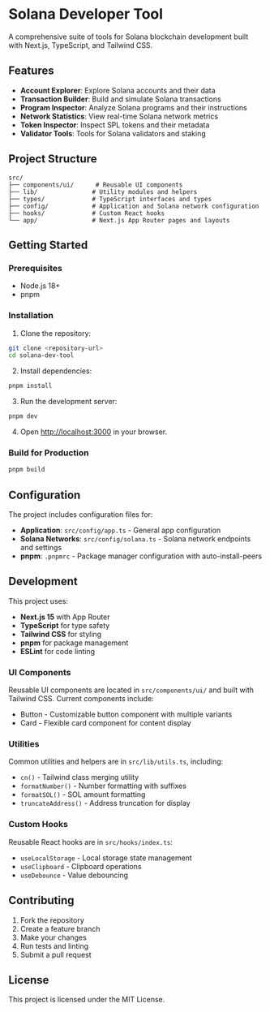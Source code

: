 # Solana Developer Tool

A comprehensive suite of tools for Solana blockchain development built with Next.js, TypeScript, and Tailwind CSS.

## Features

- **Account Explorer**: Explore Solana accounts and their data
- **Transaction Builder**: Build and simulate Solana transactions  
- **Program Inspector**: Analyze Solana programs and their instructions
- **Network Statistics**: View real-time Solana network metrics
- **Token Inspector**: Inspect SPL tokens and their metadata
- **Validator Tools**: Tools for Solana validators and staking

## Project Structure

```
src/
├── components/ui/      # Reusable UI components
├── lib/               # Utility modules and helpers
├── types/             # TypeScript interfaces and types
├── config/            # Application and Solana network configuration
├── hooks/             # Custom React hooks
└── app/               # Next.js App Router pages and layouts
```

## Getting Started

### Prerequisites

- Node.js 18+ 
- pnpm

### Installation

1. Clone the repository:
```bash
git clone <repository-url>
cd solana-dev-tool
```

2. Install dependencies:
```bash
pnpm install
```

3. Run the development server:
```bash
pnpm dev
```

4. Open [http://localhost:3000](http://localhost:3000) in your browser.

### Build for Production

```bash
pnpm build
```

## Configuration

The project includes configuration files for:

- **Application**: `src/config/app.ts` - General app configuration
- **Solana Networks**: `src/config/solana.ts` - Solana network endpoints and settings
- **pnpm**: `.pnpmrc` - Package manager configuration with auto-install-peers

## Development

This project uses:

- **Next.js 15** with App Router
- **TypeScript** for type safety
- **Tailwind CSS** for styling
- **pnpm** for package management
- **ESLint** for code linting

### UI Components

Reusable UI components are located in `src/components/ui/` and built with Tailwind CSS. Current components include:

- Button - Customizable button component with multiple variants
- Card - Flexible card component for content display

### Utilities

Common utilities and helpers are in `src/lib/utils.ts`, including:

- `cn()` - Tailwind class merging utility
- `formatNumber()` - Number formatting with suffixes
- `formatSOL()` - SOL amount formatting
- `truncateAddress()` - Address truncation for display

### Custom Hooks

Reusable React hooks are in `src/hooks/index.ts`:

- `useLocalStorage` - Local storage state management
- `useClipboard` - Clipboard operations
- `useDebounce` - Value debouncing

## Contributing

1. Fork the repository
2. Create a feature branch
3. Make your changes
4. Run tests and linting
5. Submit a pull request

## License

This project is licensed under the MIT License.
